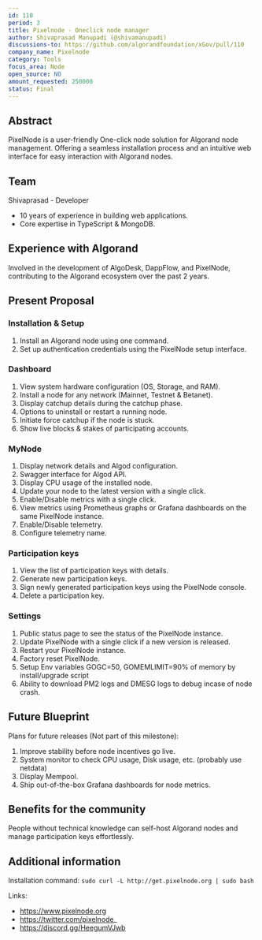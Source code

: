 ```yaml
---
id: 110
period: 3
title: Pixelnode - Oneclick node manager
author: Shivaprasad Manupadi (@shivamanupadi)
discussions-to: https://github.com/algorandfoundation/xGov/pull/110
company_name: Pixelnode
category: Tools
focus_area: Node
open_source: NO
amount_requested: 250000
status: Final
---
```


## Abstract

PixelNode is a user-friendly One-click node solution for Algorand node management.
Offering a seamless installation process and an intuitive web interface for easy interaction with Algorand nodes.

## Team

  Shivaprasad - Developer
- 10 years of experience in building web applications.
- Core expertise in TypeScript & MongoDB.

## Experience with Algorand

Involved in the development of AlgoDesk, DappFlow, and PixelNode, contributing to the Algorand ecosystem over the past 2 years.

## Present Proposal

  ### Installation & Setup
  1. Install an Algorand node using one command.
  2. Set up authentication credentials using the PixelNode setup interface.

  ### Dashboard
  1. View system hardware configuration (OS, Storage, and RAM).
  2. Install a node for any network (Mainnet, Testnet & Betanet).
  3. Display catchup details during the catchup phase.
  4. Options to uninstall or restart a running node.
  5. Initiate force catchup if the node is stuck.
  6. Show live blocks & stakes of participating accounts.

  ### MyNode
  1. Display network details and Algod configuration.
  2. Swagger interface for Algod API.
  3. Display CPU usage of the installed node.
  4. Update your node to the latest version with a single click.
  5. Enable/Disable metrics with a single click.
  6. View metrics using Prometheus graphs or Grafana dashboards on the same PixelNode instance.
  7. Enable/Disable telemetry.
  8. Configure telemetry name.

 ### Participation keys
  1. View the list of participation keys with details.
  2. Generate new participation keys.
  3. Sign newly generated participation keys using the PixelNode console.
  4. Delete a participation key.

 ### Settings
  1. Public status page to see the status of the PixelNode instance.
  2. Update PixelNode with a single click if a new version is released.
  3. Restart your PixelNode instance.
  4. Factory reset PixelNode.
  5. Setup Env variables GOGC=50, GOMEMLIMIT=90% of memory by install/upgrade script
  6. Ability to download PM2 logs and DMESG logs to debug incase of node crash.


## Future Blueprint

Plans for future releases (Not part of this milestone):

1. Improve stability before node incentives go live.
2. System monitor to check CPU usage, Disk usage, etc. (probably use netdata)
3. Display Mempool.
4. Ship out-of-the-box Grafana dashboards for node metrics.


## Benefits for the community

People without technical knowledge can self-host Algorand nodes and manage participation keys effortlessly.

## Additional information
Installation command:
```sudo curl -L http://get.pixelnode.org | sudo bash```

Links:

* https://www.pixelnode.org
* https://twitter.com/pixelnode_
* https://discord.gg/HeegumVJwb
